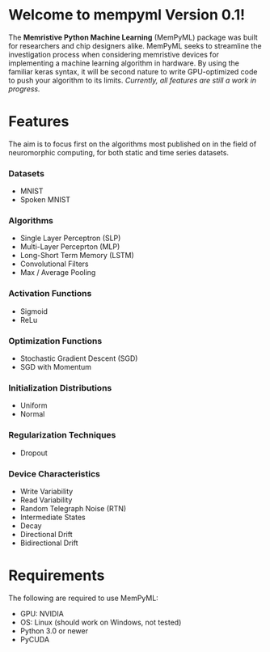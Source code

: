 # Welcome to mempyml Version 0.1!
The **Memristive Python Machine Learning** (MemPyML) package was built for researchers and chip designers alike. MemPyML seeks to streamline the investigation process when considering memristive devices for implementing a machine learning algorithm in hardware. By using the familiar keras syntax, it will be second nature to write GPU-optimized code to push your algorithm to its limits.
*Currently, all features are still a work in progress.*

# Features
The aim is to focus first on the algorithms most published on in the field of neuromorphic computing, for both static and time series datasets.
### Datasets
- MNIST
- Spoken MNIST
### Algorithms
- Single Layer Perceptron (SLP)
- Multi-Layer Perceprton (MLP)
- Long-Short Term Memory (LSTM)
- Convolutional Filters
- Max / Average Pooling
### Activation Functions
- Sigmoid
- ReLu
### Optimization Functions
- Stochastic Gradient Descent (SGD)
- SGD with Momentum
### Initialization Distributions
- Uniform 
- Normal
### Regularization Techniques
- Dropout
### Device Characteristics
- Write Variability
- Read Variability
- Random Telegraph Noise (RTN)
- Intermediate States
- Decay
- Directional Drift
- Bidirectional Drift


# Requirements
The following are required to use MemPyML:
- GPU: NVIDIA
- OS: Linux (should work on Windows, not tested)
- Python 3.0 or newer
- PyCUDA

